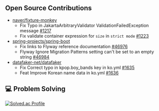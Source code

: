 ## Open Source Contributions

- [naver/fixture-monkey](https://github.com/naver/fixture-monkey)
  - Fix Typo in JakartaArbitraryValidator ValidationFailedException message [#1217](https://github.com/naver/fixture-monkey/pull/1217)
  - Fix validate container expression for `size` in `strict mode` [#1223](https://github.com/naver/fixture-monkey/pull/1223)
- [spring-projects/spring-boot](https://github.com/spring-projects/spring-boot)
  - Fix links to Flyway reference documentation [#46976](https://github.com/spring-projects/spring-boot/pull/46976)
  - Flyway Ignore Migration Patterns setting can't be set to an empty string [#46984](https://github.com/spring-projects/spring-boot/pull/46984)
- [datafaker-net/datafaker](https://github.com/datafaker-net/datafaker)
  - Fix Correct typo in kpop.boy_bands key in ko.yml [#1635](https://github.com/datafaker-net/datafaker/pull/1635)
  - Feat Improve Korean name data in ko.yml [#1636](https://github.com/datafaker-net/datafaker/pull/1636)

## 💻 Problem Solving

[![Solved.ac Profile](http://mazassumnida.wtf/api/v2/generate_badge?boj=chanwon1121)](https://solved.ac/chanwon1121/)
